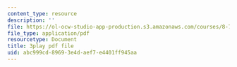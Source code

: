 ```yaml
---
content_type: resource
description: ''
file: https://ol-ocw-studio-app-production.s3.amazonaws.com/courses/8-701-introduction-to-nuclear-and-particle-physics-fall-2020/abc999cd89693e4daef7e4401ff945aa_jtA3Hxww7FQ.pdf
file_type: application/pdf
resourcetype: Document
title: 3play pdf file
uid: abc999cd-8969-3e4d-aef7-e4401ff945aa
---
```

